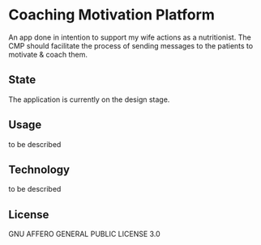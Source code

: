 Coaching Motivation Platform
===========

An app done in intention to support my wife actions as a nutritionist. The CMP should facilitate the process of sending messages to the patients to motivate & coach them.

State
---------

The application is currently on the design stage.

Usage
---------

to be described

Technology
---------

to be described

License
---------
GNU AFFERO GENERAL PUBLIC LICENSE 3.0